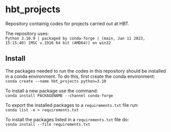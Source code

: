 # hbt_projects
Repository containig codes for projects carried out at HBT.

The repository uses:\
`Python 3.10.9 | packaged by conda-forge | (main, Jan 11 2023, 15:15:40) [MSC v.1916 64 bit (AMD64)] on win32`

## Install
The packages needed to run the codes in this repository should be installed in
a conda environment. To do this, first create the conda environment:\
`conda create --name hbt_projects python=3.10`

To install a new package use the command:\
`conda install PACKAGENAME --channel conda-forge`

To export the installed packages to a `requirements.txt` file run:\
`conda list -e > requirements.txt`

To install the packages listed in a `requirements.txt` file do:\
`conda install --file requirements.txt`
